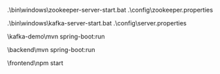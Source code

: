 .\bin\windows\zookeeper-server-start.bat .\config\zookeeper.properties

.\bin\windows\kafka-server-start.bat .\config\server.properties

\kafka-demo\mvn spring-boot:run

\backend\mvn spring-boot:run

\frontend\npm start
